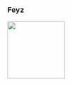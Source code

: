 ### Feyz

[<img src="https://c5.patreon.com/external/logo/become_a_patron_button.png" width="130" />](https://www.patreon.com/ademilter)
